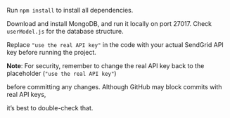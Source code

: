 Run `npm install` to install all dependencies.

Download and install MongoDB, and run it locally on port 27017. Check `userModel.js` for the database structure.

Replace `"use the real API key"` in the code with your actual SendGrid API key before running the project.

**Note**: For security, remember to change the real API key back to the placeholder (`"use the real API key"`) 

before committing any changes. Although GitHub may block commits with real API keys, 

it’s best to double-check that.

